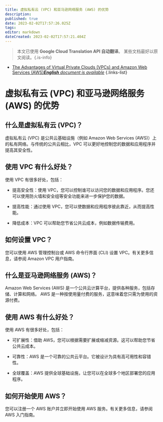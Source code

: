 ```yaml
---
title: 虚拟私有云 (VPC) 和亚马逊网络服务 (AWS) 的优势
description: 
published: true
date: 2023-02-02T17:57:26.025Z
tags: 
editor: markdown
dateCreated: 2023-02-02T17:57:21.404Z
---
```


> 本文已使用 **Google Cloud Translation API 自动翻译**。
某些文档最好以原文阅读。{.is-info}



- [The Advantages of Virtual Private Clouds (VPCs) and Amazon Web Services (AWS)***English** document is available*](/en/Knowledge-base/Common/the-advantages-of-virtual-private-clouds-vpcs-and-amazon-web-services-aws)
{.links-list}


# 虚拟私有云 (VPC) 和亚马逊网络服务 (AWS) 的优势

## 什么是虚拟私有云 (VPC)？

虚拟私有云 (VPC) 是公共云基础设施（例如 Amazon Web Services (AWS)）上的私有网络。与传统的公共云相比，VPC 可以更好地控制您的数据和应用程序并提高其安全性。

## 使用 VPC 有什么好处？

使用 VPC 有很多好处，包括：

- 提高安全性：使用 VPC，您可以控制谁可以访问您的数据和应用程序。您还可以使用防火墙和安全组等安全功能来进一步保护您的数据。

- 提高性能：通过使用 VPC，您可以使数据和应用程序彼此靠近，从而提高性能。

- 降低成本：VPC 可以帮助您节省公共云成本，例如数据传输费用。

## 如何设置 VPC？

您可以使用 AWS 管理控制台或 AWS 命令行界面 (CLI) 设置 VPC。有关更多信息，请参阅 Amazon VPC 用户指南。

## 什么是亚马逊网络服务 (AWS)？

Amazon Web Services (AWS) 是一个公共云计算平台，提供各种服务，包括存储、计算和网络。 AWS 是一种按使用量付费的服务，这意味着您只需为使用的资源付费。

## 使用 AWS 有什么好处？

使用 AWS 有很多好处，包括：

- 可扩展性：借助 AWS，您可以根据需要扩展或缩减资源。这可以帮助您节省公共云成本。

- 可靠性：AWS 是一个可靠的公共云平台。它被设计为具有高可用性和容错性。

- 全球覆盖：AWS 提供全球基础设施，让您可以在全球多个地区部署您的应用程序。

## 如何开始使用 AWS？

您可以注册一个 AWS 账户并立即开始使用 AWS 服务。有关更多信息，请参阅 AWS 入门指南。